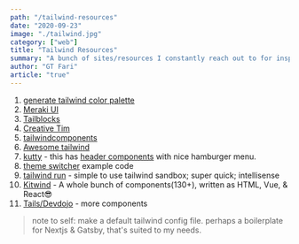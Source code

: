 ```yaml
---
path: "/tailwind-resources"
date: "2020-09-23"
image: "./tailwind.jpg"
category: ["web"]
title: "Tailwind Resources"
summary: "A bunch of sites/resources I constantly reach out to for inspiration when using tailwind, which is like all the time"
author: "GT Fari"
article: "true"
---
```


1. [generate tailwind color palette](https://javisperez.github.io/tailwindcolorshades/#/)
3. [Meraki UI](https://merakiui.com)
4. [Tailblocks](https://mertjf.github.io/tailblocks/)
5. [Creative Tim](https://www.creative-tim.com/learning-lab/tailwind-starter-kit/presentation)
6. [tailwindcomponents](https://tailwindcomponents.com/)
7. [Awesome tailwind](https://github.com/aniftyco/awesome-tailwindcss)
8. [kutty](https://kutty.netlify.app/docs/) - this has [header components](https://kutty.netlify.app/components/headers/) with nice hamburger menu.
9. [theme switcher](https://github.com/huphtur/tailwind-theme-switcher) example code
10. [tailwind run](https://tailwind.run/new) - simple to use tailwind sandbox; super quick; intellisense
11. [Kitwind](https://kitwind.io/products/kometa/components) - A whole bunch of components(130+), written as HTML, Vue, & React😎
12. [Tails/Devdojo](https://devdojo.com/tailwindcss/components) - more components

> note to self: make a default tailwind config file. perhaps a boilerplate for Nextjs & Gatsby, that's suited to my needs.
